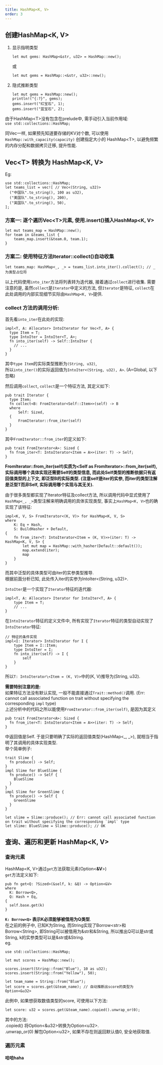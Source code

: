 ```yaml
---
title: HashMap<K, V>
order: 3
---
```


## 创建HashMap\<K, V\>

1. 显示指明类型
    ```rust:no-line-numbers
    let mut gems: HashMap<&str, u32> = HashMap::new();
    ```
    或
    ```rust:no-line-numbers
    let mut gems = HashMap::<&str, u32>::new();
    ```
2. 隐式推断类型
    ```rust:no-line-numbers
    let mut gems = HashMap::new();
    println!("{:?}", gems);
    gems.insert("红宝石", 1);
    gems.insert("蓝宝石", 2);
    ```

由于HashMap\<T\>没有包含在prelude中, 需手动引入当前作用域:\
`use std::collections::HashMap;`

同Vec一样, 如果预先知道要存储的KV对个数, 可以使用 `HashMap::with_capacity(capacity)` 创建指定大小的 HashMap\<T\>, 以避免频繁的内存分配和数据拷贝迁移, 提升性能.

## Vec\<T> 转换为 HashMap\<K, V>

Eg:
```rust:no-line-numbers
use std::collections::HashMap;
let teams_list = vec![ // Vec<(String, u32)>
  ("中国队".to_string(), 100 as u32),
  ("美国队".to_string(), 200),
  ("英国队".to_string(), 50),
];
```
### 方案一: 逐个遍历Vec\<T>元素, 使用.insert()插入HashMap\<K, V>

```rust:no-line-numbers
let mut teams_map = HashMap::new();
for team in &teams_list {
    teams_map.insert(&team.0, team.1);
}
```

### 方案二: 使用特征方法Iterator::collect()自动收集

```rust:no-line-numbers
let teams_map: HashMap<_, _> = teams_list.into_iter().collect(); // _ 为类型占位符
```
以上代码使用`into_iter`方法将列表转为迭代器, 接着通过`collect`进行收集.
需要注意的是, 虽然`collect`是`Iterator`中定义的方法, 但`Iterator`是特征, `collect`在此处调用的内部实现细节实际由`HashMap<K, V>`提供.

### **collect 方法的调用分析:**

首先看`into_iter`在此处的实现:
```rust:no-line-numbers
impl<T, A: Allocator> IntoIterator for Vec<T, A> {
  type Item = T;
  type IntoIter = IntoIter<T, A>;
  fn into_iter(self) -> Self::IntoIter {
    // ...
  }
}
```
其中`type Item`的实际类型推断为`(String, u32)`, \
所以`into_iter()`的实际返回值为`IntoIter<(String, u32), A>`. (A=Global, 以下忽略)

然后调用`collect`, `collect`是一个特征方法, 其定义如下: 
```rust:no-line-numbers
pub trait Iterator {
  type Item;
  fn collect<B: FromIterator<Self::Item>>(self) -> B
  where
      Self: Sized,
  {
      FromIterator::from_iter(self)
  }
}
```
其中`FromIterator::from_iter`的定义如下:
```rust:no-line-numbers
pub trait FromIterator<A>: Sized {
  fn from_iter<T: IntoIterator<Item = A>>(iter: T) -> Self; 
}
```
**FromIterator\::from_iter(self)实质为\<Self as FromIterator>::from_iter(self), 
实际调用哪个具体实现还需要Self的类型信息, 而此处Self类型的推断依据只有返回值类型的上下文, 即泛型B的实际类型. 
(注意self是iter的实参, 而iter的类型注解是泛型T而非Self, 实际调用哪个实现与其无关).**

由于很多类型都实现了Iterator特征及collect方法, 所以调用代码中显式使用了`HashMap<_, _>`类型注解来明确调用的具体实现类型, 事实上`HashMap<K, V>`也的确实现了该特征:
```rust:no-line-numbers
impl<K, V, S> FromIterator<(K, V)> for HashMap<K, V, S>
where
    K: Eq + Hash,
    S: BuildHasher + Default,
{
    fn from_iter<T: IntoIterator<Item = (K, V)>>(iter: T) -> HashMap<K, V, S> {
        let mut map = HashMap::with_hasher(Default::default());
        map.extend(iter);
        map
    }
}
```
而其中泛型的具体类型可由iter的实参类型推导. <br />
根据前面分析已知, 此处传入iter的实参为IntoIter<(String, u32)>. 

`IntoIter`是一个实现了`Iterator`特征的迭代器:
```rust:no-line-numbers
impl<T, A: Allocator> Iterator for IntoIter<T, A> {
    type Item = T;
    // ...
}
```

在`IntoIterator`特征的定义文件中, 所有实现了`Iterator`特征的类型自动实现了`IntoIterator`特征:
```rust:no-line-numbers
// 特征的条件实现
impl<I: Iterator> IntoIterator for I {
    type Item = I::Item;
    type IntoIter = I;
    fn into_iter(self) -> I {
        self
    }
}
```

所以`T: IntoIterator\<Item = (K, V)>`中的(K, V)推导为(String, u32).

**需要特别注意的是:** \
如果特征方法没有默认实现, 一般不能直接通过`Trait::method()`调用.
(Err: cannot call associated function on trait without specifying the corresponding `impl` type)\
上述分析中的代码之所以能使用`FromIterator::from_iter(self)`, 是因为其定义
```rust:no-line-numbers
pub trait FromIterator<A>: Sized {
  fn from_iter<T: IntoIterator<Item = A>>(iter: T) -> Self; 
}
```
中返回值是Self. 于是只要明确了实际的返回值类型(HashMap\<_, _>), 就相当于指明了其调用的具体实现类型.\
举个简单例子:

```rust:no-line-numbers
trait Slime {
  fn produce() -> Self;
}
impl Slime for BlueSlime {
  fn produce() -> Self {	
    BlueSlime
  }
}
impl Slime for GreenSlime {
  fn produce() -> Self {	
    GreenSlime
  }
}

let slime = Slime::produce(); // Err: cannot call associated function on trait without specifying the corresponding `impl` type
let slime: BlueSlime = Slime::produce(); // OK
```

## 查询、遍历和更新 HashMap\<K, V>

### 查询元素

HashMap\<K, V>通过`get`方法获取元素(Option<**&V**>)\
`get`方法定义如下:
```rust:no-line-numbers
pub fn get<Q: ?Sized>(&self, k: &Q) -> Option<&V>
where
  K: Borrow<Q>,
  Q: Hash + Eq,
{
  self.base.get(k)
}
```
**`K: Borrow<Q>` 表示K必须能够被借用为Q类型**.\
在之前的例子中, 已知K为String, 而String实现了Borrow\<str>和Borrow\<String>, 即String可以被借用为&str和&String, 所以推出Q可以是str或String, k的实参类型可以是&str或&String.\
eg.
```rust:no-line-numbers
use std::collections::HashMap;

let mut scores = HashMap::new();

scores.insert(String::from("Blue"), 10 as u32);
scores.insert(String::from("Yellow"), 50);

let team_name = String::from("Blue");
let score = scores.get(&team_name); // 自动推断出score的类型为Option<&u32>
```
此例中, 如果想获取数值类型的score, 可使用以下方法:
```rust:no-line-numbers
let score: u32 = scores.get(&team_name).copied().unwrap_or(0);
```
其中的方法: \
.copied() 将Option\<&u32>转换为Option\<u32>.\
.unwrap_or(0) 解包Option\<u32>, 如果不存在则返回默认值0, 安全地获取值.

### 遍历元素

#### 哈哈haha